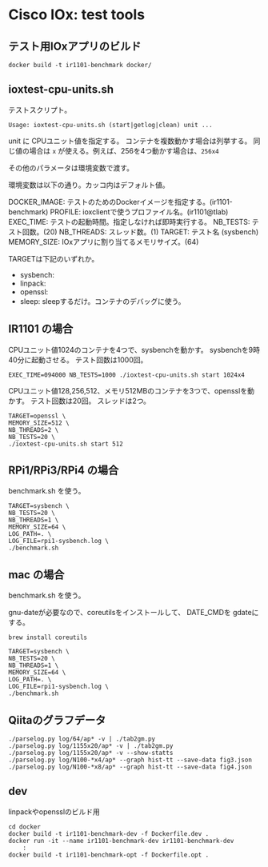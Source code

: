 Cisco IOx: test tools
=====================

## テスト用IOxアプリのビルド

```
docker build -t ir1101-benchmark docker/
```

## ioxtest-cpu-units.sh

テストスクリプト。

```
Usage: ioxtest-cpu-units.sh (start|getlog|clean) unit ...
```

unit に CPUユニット値を指定する。
コンテナを複数動かす場合は列挙する。
同じ値の場合は `x` が使える。例えば、256を4つ動かす場合は、`256x4`

その他のパラメータは環境変数で渡す。

環境変数は以下の通り。カッコ内はデフォルト値。

DOCKER_IMAGE: テストのためのDockerイメージを指定する。(ir1101-benchmark)
PROFILE: ioxclientで使うプロファイル名。(ir1101@tlab)
EXEC_TIME: テストの起動時間。指定しなければ即時実行する。
NB_TESTS: テスト回数。(20)
NB_THREADS: スレッド数。(1)
TARGET: テスト名 (sysbench)
MEMORY_SIZE: IOxアプリに割り当てるメモリサイズ。(64)

TARGETは下記のいずれか。

- sysbench:
- linpack:
- openssl:
- sleep: sleepするだけ。コンテナのデバッグに使う。

## IR1101 の場合

CPUユニット値1024のコンテナを4つで、sysbenchを動かす。
sysbenchを9時40分に起動させる。
テスト回数は1000回。

```
EXEC_TIME=094000 NB_TESTS=1000 ./ioxtest-cpu-units.sh start 1024x4
```

CPUユニット値128,256,512、メモリ512MBのコンテナを3つで、opensslを動かす。
テスト回数は20回。
スレッドは2つ。

```
TARGET=openssl \
MEMORY_SIZE=512 \
NB_THREADS=2 \
NB_TESTS=20 \
./ioxtest-cpu-units.sh start 512
```

## RPi1/RPi3/RPi4 の場合

benchmark.sh を使う。

```
TARGET=sysbench \
NB_TESTS=20 \
NB_THREADS=1 \
MEMORY_SIZE=64 \
LOG_PATH=. \
LOG_FILE=rpi1-sysbench.log \
./benchmark.sh
```

## mac の場合

benchmark.sh を使う。

gnu-dateが必要なので、coreutilsをインストールして、
DATE_CMDを gdateにする。

```
brew install coreutils
```

```
TARGET=sysbench \
NB_TESTS=20 \
NB_THREADS=1 \
MEMORY_SIZE=64 \
LOG_PATH=. \
LOG_FILE=rpi1-sysbench.log \
./benchmark.sh
```

## Qiitaのグラフデータ

```
./parselog.py log/64/ap* -v | ./tab2gm.py
./parselog.py log/1155x20/ap* -v | ./tab2gm.py
./parselog.py log/1155x20/ap* -v --show-statts
./parselog.py log/N100-*x4/ap* --graph hist-tt --save-data fig3.json
./parselog.py log/N100-*x8/ap* --graph hist-tt --save-data fig4.json
```

## dev

linpackやopensslのビルド用

```
cd docker
docker build -t ir1101-benchmark-dev -f Dockerfile.dev .
docker run -it --name ir1101-benchmark-dev ir1101-benchmark-dev
    :
docker build -t ir1101-benchmark-opt -f Dockerfile.opt .
```

